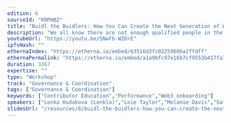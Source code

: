 ```yaml
---
edition: 6
sourceId: "KNPHBZ"
title: "Buidl the Buidlers: How You Can Create the Next Generation of Web3 Contributors through Education, Peer Review, and Professional Development"
description: "We all know there are not enough qualified people in the world to fill all the roles Web3 is asking for. We’ve got to *create* those people! Join our workshop to learn ways for developing good contributors. We’ll start with an open office session where you can ask us your most burning questions. Then we’ll move into workstations where you can get 1on1 guidance on specific aspects of Web3 talent building. This means web2 to web3 conversion AND sharpening contributors who are already web3 native."
youtubeUrl: "https://youtu.be/SNwFb-WZOrE"
ipfsHash: ""
ethernaIndex: "https://etherna.io/embed/63516d3fc02259b06a2ffdff"
ethernaPermalink: "https://etherna.io/embed/a1a9bfc97e16b7cf9553b417fa7fe411dcc6b1284c503ba05eeaff7531464b19"
duration: 3367
expertise: ""
type: "Workshop"
track: "Governance & Coordination"
tags: ["Governance & Coordination"]
keywords: ["Contributor Education","Performance","Web3 onboarding"]
speakers: ["Lenka Hudakova (Lenkla)","Loie Taylor","Melanie Davis","Safder Raza"]
slidesUrl: "/resources/6/buidl-the-buidlers-how-you-can-create-the-next-generation-of-web3-contributors-through-education-peer-review-and-professional-development.pdf"
---
```


